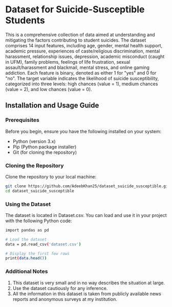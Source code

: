 # Dataset for Suicide-Susceptible Students

This is a comprehensive collection of data aimed at understanding and mitigating the factors contributing to student suicides. 
The dataset comprises 14 input features, including age, gender, mental health support, academic pressure, experiences of caste/religious discrimination, mental harassment, relationship issues, depression, academic misconduct (caught in UFM), family problems, feelings of life frustration, sexual assault/harassment and blackmail, mental stress, and online gaming addiction. Each feature is binary, denoted as either 1 for "yes" and 0 for "no". The target variable indicates the likelihood of suicide susceptibility, categorized into three levels: high chances (value = 1), medium chances (value = 2), and low chances (value = 0).

## Installation and Usage Guide

### Prerequisites

Before you begin, ensure you have the following installed on your system:

- Python (version 3.x)
- Pip (Python package installer)
- Git (for cloning the repository)

### Cloning the Repository

Clone the repository to your local machine:

```bash
git clone https://github.com/AdeebKhan25/dataset_suicide_susceptible.git
cd dataset_suicide_susceptible
```

### Using the Dataset

The dataset is located in Dataset.csv. You can load and use it in your project with the following Python code:

```bash
import pandas as pd

# Load the dataset
data = pd.read_csv('dataset.csv')

# Display the first few rows
print(data.head())
```
### Additional Notes

1. This dataset is very small and in no way describes the situation at large.
2. Use the dataset cautiously for any inference.
3. All the information in this dataset is taken from publicly available news reports and anonymous surveys at my institution. 
